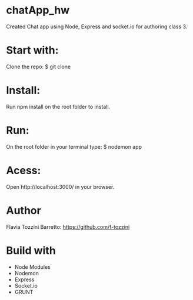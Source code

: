 # chatApp_hw

Created Chat app using Node, Express and socket.io for authoring class 3.


# Start with:
Clone the repo:
$ git clone <repo url> 

# Install:
Run npm install on the root folder to install.


# Run:
On the root folder in your terminal type: 
$ nodemon app

# Acess:
Open http://localhost:3000/ in your browser.


# Author
Flavia Tozzini Barretto: https://github.com/f-tozzini

# Build with
- Node Modules
- Nodemon
- Express
- Socket.io
- GRUNT
